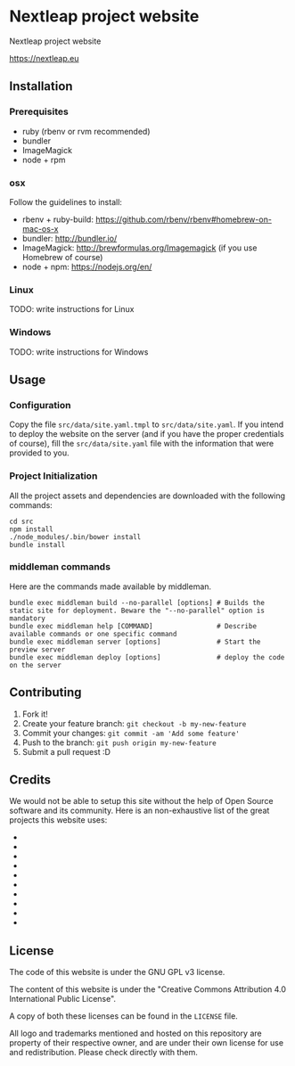 
# Nextleap project website

Nextleap project website

https://nextleap.eu

## Installation

### Prerequisites

  - ruby (rbenv or rvm recommended)
  - bundler
  - ImageMagick
  - node + rpm

### osx

Follow the guidelines to install:

  - rbenv + ruby-build: https://github.com/rbenv/rbenv#homebrew-on-mac-os-x
  - bundler: http://bundler.io/
  - ImageMagick: http://brewformulas.org/Imagemagick (if you use Homebrew of course)
  - node + npm: https://nodejs.org/en/

### Linux

TODO: write instructions for Linux

### Windows

TODO: write instructions for Windows

## Usage

### Configuration

Copy the file `src/data/site.yaml.tmpl` to `src/data/site.yaml`.
If you intend to deploy the website on the server (and if you have the proper credentials of course), fill the `src/data/site.yaml` file with the information that were provided to you.

### Project Initialization

All the project assets and dependencies are downloaded with the following commands:

```shell
cd src
npm install
./node_modules/.bin/bower install
bundle install
```

### middleman commands

Here are the commands made available by middleman.

```shell
bundle exec middleman build --no-parallel [options] # Builds the static site for deployment. Beware the "--no-parallel" option is mandatory
bundle exec middleman help [COMMAND]                # Describe available commands or one specific command
bundle exec middleman server [options]              # Start the preview server
bundle exec middleman deploy [options]              # deploy the code on the server
```

## Contributing

1. Fork it!
2. Create your feature branch: `git checkout -b my-new-feature`
3. Commit your changes: `git commit -am 'Add some feature'`
4. Push to the branch: `git push origin my-new-feature`
5. Submit a pull request :D

## Credits

We would not be able to setup this site without the help of Open Source software and its community.
Here is an non-exhaustive list of the great projects this website uses:

  - [middleman]: http://middlemanapp.org
  - [ruby]: http://ruby-lang.org
  - [Compass]: http://compass-style.org
  - [Sprockets]: https://github.com/sstephenson/sprockets
  - [Autoprefixer]:https://github.com/postcss/autoprefixer
  - [Zurb Foundation]: http://foundation.zurb.com
  - [middleman-simple-thumbnailer]: https://github.com/kubenstein/middleman-simple-thumbnailer
  - [bundler]: http://bundler.io/
  - [ImageMagick]: http://www.imagemagick.org
  - [nodejs]: https://nodejs.org/en/

## License

The code of this website is under the GNU GPL v3 license.

The content of this website is under the "Creative Commons Attribution 4.0 International Public License".

A copy of both these licenses can be found in the `LICENSE` file.

All logo and trademarks mentioned and hosted on this repository are property of their respective owner, and are under their own license for use and redistribution. Please check directly with them.
